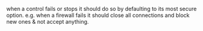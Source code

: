 when a control fails or stops it should do so by defaulting to its most secure option. e.g. when a firewall fails it should close all connections and block new ones & not accept anything.
